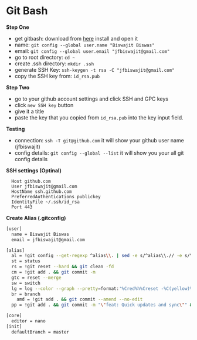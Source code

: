 # Git Bash

**Step One**

-   get gitbash: download from [here](https://git-scm.com/downloads) install and open it
-   name: `git config --global user.name "Biswajit Biswas"`
-   email: `git config --global user.email "jfbiswajit@gmail.com"`
-   go to root directory: `cd ~`
-   create .ssh directory: `mkdir .ssh`
-   generate SSH Key: `ssh-keygen -t rsa -C "jfbiswajit@gmail.com"`
-   copy the SSH key from: `id_rsa.pub`

**Step Two**

-   go to your github account settings and click SSH and GPC keys
-   click `new SSH key` button
-   give it a title
-   paste the key that you copied from `id_rsa.pub` into the key input field.

**Testing**

-   connection: `ssh -T git@github.com` it will show your github user name (jfbiswajit)
-   config details: `git config --global --list` it will show you your all git config details

**SSH settings (Optinal)**

```
  Host github.com
  User jfbiswajit@gmail.com
  HostName ssh.github.com
  PreferredAuthentications publickey
  IdentityFile ~/.ssh/id_rsa
  Port 443
```

**Create Alias (.gitconfig)**

```bash
[user]
  name = Biswajit Biswas
  email = jfbiswajit@gmail.com

[alias]
  al = !git config --get-regexp ^alias\\. | sed -e s/^alias\\.// -e s/\\ /\\ =\\ /
  st = status
  rs = !git reset --hard && git clean -fd
  cm = !git add . && git commit -m
  gtc = reset --merge
  sw = switch
  lg = log --color --graph --pretty=format:'%Cred%h%Creset -%C(yellow)%d%Creset %s %Cgreen(%cr) %C(bold blue)<%an>%Creset' --abbrev-commit
  br = branch
	amd = !git add . && git commit --amend --no-edit
  pp = !git add . && git commit -m "\"feat: Quick updates and sync\"" && git push origin HEAD

[core]
  editor = nano
[init]
  defaultBranch = master
```
